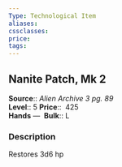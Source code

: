 ```yaml
---
Type: Technological Item
aliases:
cssclasses:
price: 
tags:
---
```

## Nanite Patch, Mk 2

**Source**:: _Alien Archive 3 pg. 89_  
**Level**:: 5
**Price**::  425  
**Hands** — 
**Bulk**:: L

### Description

Restores 3d6 hp